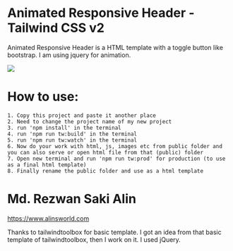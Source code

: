 # Animated Responsive Header - Tailwind CSS v2
Animated Responsive Header is a HTML template with a toggle button like bootstrap. I am using jquery for animation. 

![](https://en.wikipedia.org/wiki/Image#/media/File:Image_created_with_a_mobile_phone.png)

 


# How to use:
    1. Copy this project and paste it another place
    2. Need to change the project name of my new project 
    3. run 'npm install' in the terminal 
    4. run 'npm run tw:build' in the terminal 
    5. run 'npm run tw:watch' in the terminal 
    6. Now do your work with html, js, images etc from public folder and you can also serve or open html file from that (public) folder
    7. Open new terminal and run 'npm run tw:prod' for production (to use as a final html template)
    8. Finally rename the public folder and use as a html template 

# Md. Rezwan Saki Alin 
https://www.alinsworld.com

Thanks to tailwindtoolbox for basic template. 
I got an idea from that basic template of tailwindtoolbox, then I work on it. I used jQuery.